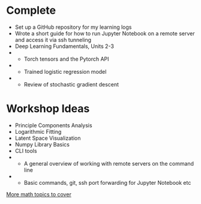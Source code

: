 # Complete
- Set up a GitHub repository for my learning logs
- Wrote a short guide for how to run Jupyter Notebook on a remote server and access it via ssh tunneling
- Deep Learning Fundamentals, Units 2-3
- - Torch tensors and the Pytorch API
- - Trained logistic regression model
- - Review of stochastic gradient descent

# Workshop Ideas
- Principle Components Analysis
- Logarithmic Fitting
- Latent Space Visualization
- Numpy Library Basics
- CLI tools
- - A general overview of working with remote servers on the command line
- - Basic commands, git, ssh port forwarding for Jupyter Notebook etc

[More math topics to cover](https://cds.nyu.edu/math-tools/)
